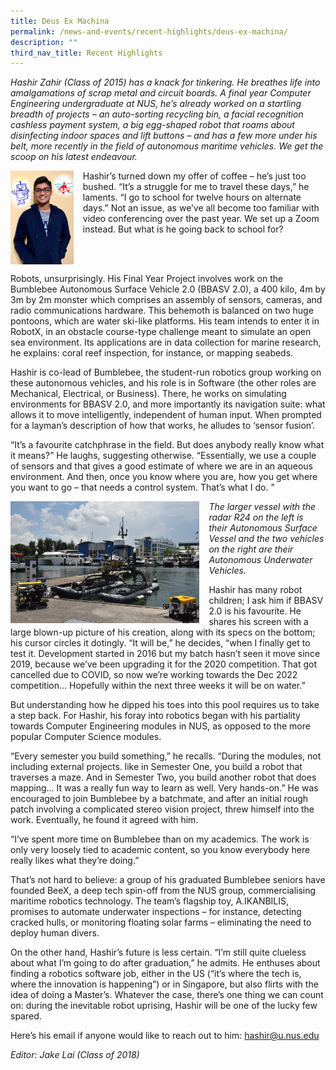 ```yaml
---
title: Deus Ex Machina
permalink: /news-and-events/recent-highlights/deus-ex-machina/
description: ""
third_nav_title: Recent Highlights
---
```

_Hashir Zahir (Class of 2015) has a knack for tinkering. He breathes life into amalgamations of scrap metal and circuit boards. A final year Computer Engineering undergraduate at NUS, he’s already worked on a startling breadth of projects – an auto-sorting recycling bin, a facial recognition cashless payment system, a big egg-shaped robot that roams about disinfecting indoor spaces and lift buttons – and has a few more under his belt, more recently in the field of autonomous maritime vehicles. We get the scoop on his latest endeavour._

<img src="/images/highlights3a.jpg" style="width:20%;margin-right:15px;" align = "left">

Hashir’s turned down my offer of coffee – he’s just too bushed. “It’s a struggle for me to travel these days,” he laments. “I go to school for twelve hours on alternate days.” Not an issue, as we’ve all become too familiar with video conferencing over the past year. We set up a Zoom instead. But what is he going back to school for?  
  
<br clear="left">	
	
Robots, unsurprisingly. His Final Year Project involves work on the Bumblebee Autonomous Surface Vehicle 2.0 (BBASV 2.0), a 400 kilo, 4m by 3m by 2m monster which comprises an assembly of sensors, cameras, and radio communications hardware. This behemoth is balanced on two huge pontoons, which are water ski-like platforms. His team intends to enter it in RobotX, in an obstacle course-type challenge meant to simulate an open sea environment. Its applications are in data collection for marine research, he explains: coral reef inspection, for instance, or mapping seabeds.  
  
Hashir is co-lead of Bumblebee, the student-run robotics group working on these autonomous vehicles, and his role is in Software (the other roles are Mechanical, Electrical, or Business). There, he works on simulating environments for BBASV 2.0, and more importantly its navigation suite: what allows it to move intelligently, independent of human input. When prompted for a layman’s description of how that works, he alludes to ‘sensor fusion’.  
  
“It’s a favourite catchphrase in the field. But does anybody really know what it means?” He laughs, suggesting otherwise. “Essentially, we use a couple of sensors and that gives a good estimate of where we are in an aqueous environment. And then, once you know where you are, how you get where you want to go – that needs a control system. That’s what I do. ”

<img src="/images/highlights3b.jpg" style="width:60%;margin-right:15px;" align = "left">

_The larger vessel with the radar R24 on the left is their_ _Autonomous Surface Vessel and the two vehicles on the right are their Autonomous Underwater Vehicles._

Hashir has many robot children; I ask him if BBASV 2.0 is his favourite. He shares his screen with a large blown-up picture of his creation, along with its specs on the bottom; his cursor circles it dotingly. “It will be,” he decides, “when I finally get to test it. Development started in 2016 but my batch hasn’t seen it move since 2019, because we’ve been upgrading it for the 2020 competition. That got cancelled due to COVID, so now we’re working towards the Dec 2022 competition… Hopefully within the next three weeks it will be on water.”

But understanding how he dipped his toes into this pool requires us to take a step back. For Hashir, his foray into robotics began with his partiality towards Computer Engineering modules in NUS, as opposed to the more popular Computer Science modules.

“Every semester you build something,” he recalls. “During the modules, not including external projects. like in Semester One, you build a robot that traverses a maze. And in Semester Two, you build another robot that does mapping… It was a really fun way to learn as well. Very hands-on.” He was encouraged to join Bumblebee by a batchmate, and after an initial rough patch involving a complicated stereo vision project, threw himself into the work. Eventually, he found it agreed with him.

“I’ve spent more time on Bumblebee than on my academics. The work is only very loosely tied to academic content, so you know everybody here really likes what they’re doing.”

That’s not hard to believe: a group of his graduated Bumblebee seniors have founded BeeX, a deep tech spin-off from the NUS group, commercialising maritime robotics technology. The team’s flagship toy, A.IKANBILIS, promises to automate underwater inspections – for instance, detecting cracked hulls, or monitoring floating solar farms – eliminating the need to deploy human divers.

On the other hand, Hashir’s future is less certain. “I’m still quite clueless about what I’m going to do after graduation,” he admits. He enthuses about finding a robotics software job, either in the US (“it’s where the tech is, where the innovation is happening”) or in Singapore, but also flirts with the idea of doing a Master’s. Whatever the case, there’s one thing we can count on: during the inevitable robot uprising, Hashir will be one of the lucky few spared.

Here’s his email if anyone would like to reach out to him: [hashir@u.nus.edu](mailto:hashir@u.nus.edu) 

_Editor: Jake Lai (Class of 2018)_
